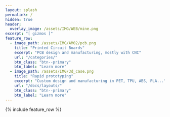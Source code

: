 ```yaml
---
layout: splash
permalink: /
hidden: true
header:
  overlay_image: /assets/IMG/WEB/mine.png
excerpt: "[ gizmos ]"
feature_row:
  - image_path: /assets/IMG/AM02/pcb.png
    title: "Printed Circuit Boards"
    excerpt: "PCB design and manufacturing, mostly with CNC"
    url: "/categories/"
    btn_class: "btn--primary"
    btn_label: "Learn more"
  - image_path: /assets/IMG/3d_case.png
    title: "Rapid prototyping"
    excerpt: "Custom design and manufacturing in PET, TPU, ABS, PLA..."
    url: "/docs/layouts/"
    btn_class: "btn--primary"
    btn_label: "Learn more"  
---
```


{% include feature_row %}